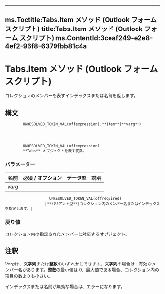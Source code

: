 

---
ms.Toctitle:Tabs.Item メソッド (Outlook フォーム スクリプト)
title:Tabs.Item メソッド (Outlook フォーム スクリプト)
ms.ContentId:3ceaf249-e2e8-4ef2-96f8-6379fbb81c4a
---
# Tabs.Item メソッド (Outlook フォーム スクリプト)




コレクションのメンバーを表すインデックスまたは名前を返します。

## 構文

            UNRESOLVED_TOKEN_VAL(offexpression).**Item**(**varg**)




            UNRESOLVED_TOKEN_VAL(offexpression)
            **Tabs** オブジェクトを表す変数。

### パラメーター

|**名前**|**必須 / オプション**|**データ型**|**説明**|
|---|---|---|---|
|*varg*|
                        UNRESOLVED_TOKEN_VAL(offrequired)
                      |**バリアント型**|コレクション内のメンバー名またはインデックスを指定します。|



### 戻り値
コレクション内の指定されたメンバーに対応するオブジェクト。





## 注釈
*Varg*は、**文字列**または**整数**のいずれかにできます。**文字列**の場合は、有効なメンバー名があります。**整数**の最小値は 0、最大値である場合、コレクション内の項目の数よりも小さい。



インデックスまたは名前が無効な場合は、エラーになります。




